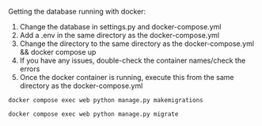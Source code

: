 Getting the database running with docker:
1. Change the database in settings.py and docker-compose.yml
2. Add a .env in the same directory as the docker-compose.yml
3. Change the directory to the same directory as the docker-compose.yml && docker compose up
4. If you have any issues, double-check the container names/check the errors
5. Once the docker container is running, execute this from the same directory as the docker-compose.yml
```
docker compose exec web python manage.py makemigrations

docker compose exec web python manage.py migrate
```
